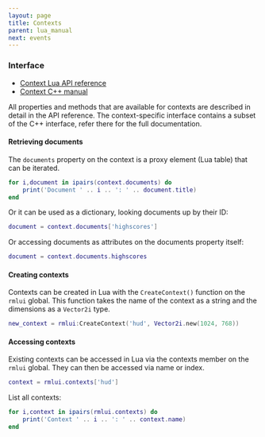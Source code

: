 ```yaml
---
layout: page
title: Contexts
parent: lua_manual
next: events
---
```


### Interface

- [Context Lua API reference](api_reference.html#Context)
- [Context C++ manual](../cpp_manual/contexts.html)

All properties and methods that are available for contexts are described in detail in the API reference. The context-specific interface contains a subset of the C++ interface, refer there for the full documentation.

#### Retrieving documents

The `documents` property on the context is a proxy element (Lua table) that can be iterated.

```lua
for i,document in ipairs(context.documents) do
	print('Document ' .. i .. ': ' .. document.title)
end
```

Or it can be used as a dictionary, looking documents up by their ID:

```lua
document = context.documents['highscores']
```

Or accessing documents as attributes on the documents property itself:

```lua
document = context.documents.highscores
```

#### Creating contexts

Contexts can be created in Lua with the `CreateContext()` function on the `rmlui` global. This function takes the name of the context as a string and the dimensions as a `Vector2i` type.

```lua
new_context = rmlui:CreateContext('hud', Vector2i.new(1024, 768))
```

#### Accessing contexts

Existing contexts can be accessed in Lua via the contexts member on the `rmlui` global. They can then be accessed via name or index.

```lua
context = rmlui.contexts['hud']
```

List all contexts:

```lua
for i,context in ipairs(rmlui.contexts) do
	print('Context ' .. i .. ': ' .. context.name)
end
```
